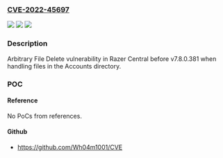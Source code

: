 ### [CVE-2022-45697](https://cve.mitre.org/cgi-bin/cvename.cgi?name=CVE-2022-45697)
![](https://img.shields.io/static/v1?label=Product&message=n%2Fa&color=blue)
![](https://img.shields.io/static/v1?label=Version&message=n%2Fa&color=blue)
![](https://img.shields.io/static/v1?label=Vulnerability&message=n%2Fa&color=brighgreen)

### Description

Arbitrary File Delete vulnerability in Razer Central before v7.8.0.381 when handling files in the Accounts directory.

### POC

#### Reference
No PoCs from references.

#### Github
- https://github.com/Wh04m1001/CVE

